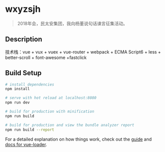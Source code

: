 # wxyzsjh

> 2018年会，民太安集团，我向杨董说句话谏言征集活动。

## Description

技术栈：vue + vux + vuex + vue-router + webpack + ECMA Script6 + less + better-scroll + font-awesome +fastclick

## Build Setup

``` bash
# install dependencies
npm install

# serve with hot reload at localhost:8080
npm run dev

# build for production with minification
npm run build

# build for production and view the bundle analyzer report
npm run build --report
```

For a detailed explanation on how things work, check out the [guide](http://vuejs-templates.github.io/webpack/) and [docs for vue-loader](http://vuejs.github.io/vue-loader).
